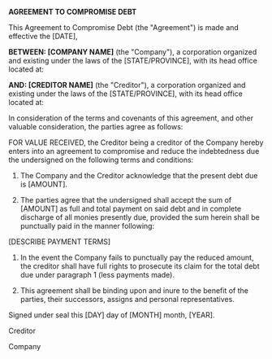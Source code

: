 **AGREEMENT TO COMPROMISE DEBT**

This Agreement to Compromise Debt (the \"Agreement\") is made and
effective the \[DATE\],

**BETWEEN: \[COMPANY NAME\]** (the \"Company\"), a corporation organized
and existing under the laws of the \[STATE/PROVINCE\], with its head
office located at:

**AND: \[CREDITOR NAME\]** (the \"Creditor\"), a corporation organized
and existing under the laws of the \[STATE/PROVINCE\], with its head
office located at:

In consideration of the terms and covenants of this agreement, and other
valuable consideration, the parties agree as follows:

FOR VALUE RECEIVED, the Creditor being a creditor of the Company hereby
enters into an agreement to compromise and reduce the indebtedness due
the undersigned on the following terms and conditions:

1.  The Company and the Creditor acknowledge that the present debt due
    is \[AMOUNT\].

2.  The parties agree that the undersigned shall accept the sum of
    \[AMOUNT\] as full and total payment on said debt and in complete
    discharge of all monies presently due, provided the sum herein shall
    be punctually paid in the manner following:

\[DESCRIBE PAYMENT TERMS\]

1.  In the event the Company fails to punctually pay the reduced amount,
    the creditor shall have full rights to prosecute its claim for the
    total debt due under paragraph 1 (less payments made).

2.  This agreement shall be binding upon and inure to the benefit of the
    parties, their successors, assigns and personal representatives.

Signed under seal this \[DAY\] day of \[MONTH\] month, \[YEAR\].

Creditor

Company
